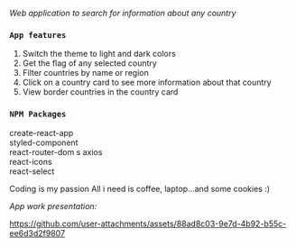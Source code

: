 _Web application to search for information about any country_


### `App features`

1. Switch the theme to light and dark colors
2. Get the flag of any selected country
3. Filter countries by name or region
4. Click on a country card to see more information about that country
5. View border countries in the country card

### `NPM Packages`

create-react-app  
styled-component  
react-router-dom  s
axios  
react-icons  
react-select  

Coding is my passion
All i need is coffee, laptop...and some cookies :)

_App work presentation:_

https://github.com/user-attachments/assets/88ad8c03-9e7d-4b92-b55c-ee6d3d2f9807



